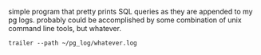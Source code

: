 simple program that pretty prints SQL queries as they are appended to my pg logs. probably could be accomplished by some combination of unix command line tools, but whatever.

`trailer --path ~/pg_log/whatever.log`
